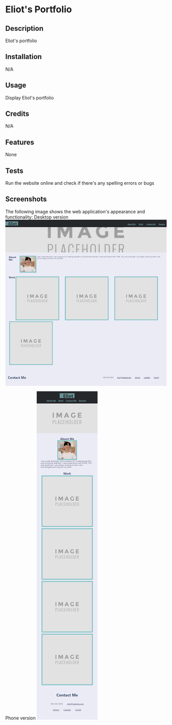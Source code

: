 # Eliot's Portfolio

## Description

Eliot's portfolio

## Installation

N/A

## Usage

Display Eliot's portfolio

## Credits

N/A

## Features

None

## Tests

Run the website online and check if there's any spelling errors or bugs

## Screenshots

The following image shows the web application's appearance and functionality:
Desktop version
![Screenshot of portfolio in desktop screen.](./assets/images/portfolio-desktop-screen.png)


Phone version
![Screenshot of portfolio in small screen.](./assets/images/portfolio-small-screen.png)
